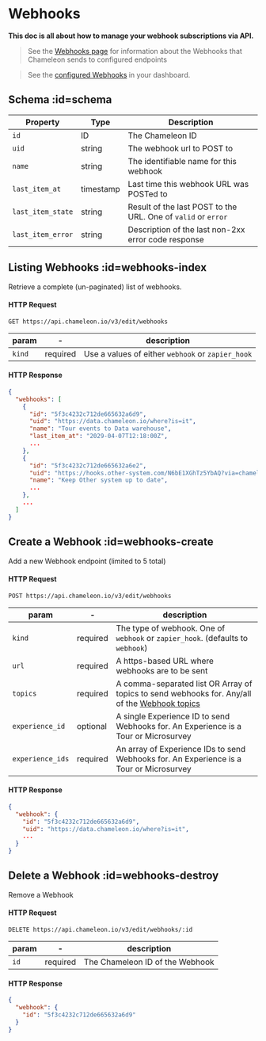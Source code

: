 # Webhooks

**This doc is all about how to manage your webhook subscriptions via API.**

> See the [Webhooks page](webhooks/overview.md) for information about the Webhooks that Chameleon sends to configured endpoints

> See the [configured Webhooks](https://app.chameleon.io/integrations/webhooks) in your dashboard.


## Schema :id=schema

| Property | Type | Description |
| --- | --- | --- |
| `id` | ID | The Chameleon ID |
| `uid` | string | The webhook url to POST to |
| `name` | string | The identifiable name for this webhook |
| `last_item_at` | timestamp | Last time this webhook URL was POSTed to |
| `last_item_state` | string | Result of the last POST to the URL. One of `valid` or `error` |
| `last_item_error` | string | Description of the last non-2xx error code response |


## Listing Webhooks :id=webhooks-index

Retrieve a complete (un-paginated) list of webhooks.

#### HTTP Request

```
GET https://api.chameleon.io/v3/edit/webhooks
```

| param  | -        | description                                                  |
| ------ | -------- | ------------------------------------------------------------ |
| `kind`        | required | Use a values of either `webhook` or `zapier_hook`                     |


#### HTTP Response

```json
{
  "webhooks": [
    {
      "id": "5f3c4232c712de665632a6d9",
      "uid": "https://data.chameleon.io/where?is=it",
      "name": "Tour events to Data warehouse",
      "last_item_at": "2029-04-07T12:18:00Z",
      ...
    },
    {
      "id": "5f3c4232c712de665632a6e2",
      "uid": "https://hooks.other-system.com/N6bE1XGhTz5YbAQ?via=chameleon",
      "name": "Keep Other system up to date",
      ...
    },
    ...
  ]
}
```


## Create a Webhook :id=webhooks-create

Add a new Webhook endpoint (limited to 5 total)

#### HTTP Request

```
POST https://api.chameleon.io/v3/edit/webhooks
```

| param  | -        | description                                                  |
| ------ | -------- | ------------------------------------------------------------ |
| `kind`  | required | The type of webhook. One of `webhook` or `zapier_hook`. (defaults to `webhook`) |
| `url`  | required | A https-based URL where webhooks are to be sent              |
| `topics` | required | A comma-separated list OR Array of topics to send webhooks for. Any/all of the [Webhook topics](webhooks/overview.md?id=topics)             |
| `experience_id` | optional | A single Experience ID to send Webhooks for. An Experience is a Tour or Microsurvey |
| `experience_ids` | required | An array of Experience IDs to send Webhooks for. An Experience is a Tour or Microsurvey |


#### HTTP Response

```json
{
  "webhook": {
    "id": "5f3c4232c712de665632a6d9",
    "uid": "https://data.chameleon.io/where?is=it",
    ...
  }
}
```


## Delete a Webhook :id=webhooks-destroy

Remove a Webhook

#### HTTP Request

```
DELETE https://api.chameleon.io/v3/edit/webhooks/:id
```

| param  | -        | description                                                  |
| ------ | -------- | ------------------------------------------------------------ |
| `id`  | required | The Chameleon ID of the Webhook |


#### HTTP Response

```json
{
  "webhook": {
    "id": "5f3c4232c712de665632a6d9"
  }
}
```

